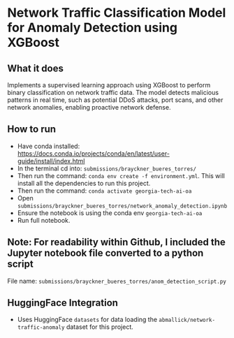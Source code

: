 # Network Traffic Classification Model for Anomaly Detection using XGBoost

## What it does
Implements a supervised learning approach using XGBoost to perform binary classification on network traffic data. The model detects malicious patterns in real time, such as potential DDoS attacks, port scans, and other network anomalies, enabling proactive network defense.

## How to run
- Have conda installed: https://docs.conda.io/projects/conda/en/latest/user-guide/install/index.html
- In the terminal cd into: `submissions/brayckner_bueres_torres/`
- Then run the command: `conda env create -f environment.yml`. This will install all the dependencies to run this project.
- Then run the command: `conda activate georgia-tech-ai-oa`
- Open `submissions/brayckner_bueres_torres/network_anomaly_detection.ipynb`
- Ensure the notebook is using the conda env `georgia-tech-ai-oa` 
- Run full notebook.

## Note: For readability within Github, I included the Jupyter notebook file converted to a python script
File name: `submissions/brayckner_bueres_torres/anom_detection_script.py`

## HuggingFace Integration
- Uses HuggingFace `datasets` for data loading the `abmallick/network-traffic-anomaly` dataset for this project.
